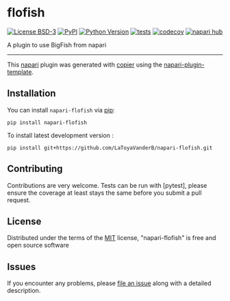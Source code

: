 # flofish

[![License BSD-3](https://img.shields.io/pypi/l/flofish.svg?color=green)](https://github.com/LaToyaVanderB/flofish/raw/main/LICENSE)
[![PyPI](https://img.shields.io/pypi/v/flofish.svg?color=green)](https://pypi.org/project/flofish)
[![Python Version](https://img.shields.io/pypi/pyversions/flofish.svg?color=green)](https://python.org)
[![tests](https://github.com/LaToyaVanderB/flofish/workflows/tests/badge.svg)](https://github.com/LaToyaVanderB/flofish/actions)
[![codecov](https://codecov.io/gh/LaToyaVanderB/flofish/branch/main/graph/badge.svg)](https://codecov.io/gh/LaToyaVanderB/flofish)
[![napari hub](https://img.shields.io/endpoint?url=https://api.napari-hub.org/shields/flofish)](https://napari-hub.org/plugins/flofish)

A plugin to use BigFish from napari

----------------------------------

This [napari] plugin was generated with [copier] using the [napari-plugin-template].

<!--
Don't miss the full getting started guide to set up your new package:
https://github.com/napari/napari-plugin-template#getting-started

and review the napari docs for plugin developers:
https://napari.org/stable/plugins/index.html
-->

## Installation

You can install `napari-flofish` via [pip]:

    pip install napari-flofish



To install latest development version :

    pip install git+https://github.com/LaToyaVanderB/napari-flofish.git


## Contributing

Contributions are very welcome. Tests can be run with [pytest], please ensure
the coverage at least stays the same before you submit a pull request.

## License

Distributed under the terms of the [MIT] license,
"napari-flofish" is free and open source software

## Issues

If you encounter any problems, please [file an issue] along with a detailed description.

[napari]: https://github.com/napari/napari
[copier]: https://copier.readthedocs.io/en/stable/
[@napari]: https://github.com/napari
[MIT]: http://opensource.org/licenses/MIT
[BSD-3]: http://opensource.org/licenses/BSD-3-Clause
[GNU GPL v3.0]: http://www.gnu.org/licenses/gpl-3.0.txt
[GNU LGPL v3.0]: http://www.gnu.org/licenses/lgpl-3.0.txt
[Apache Software License 2.0]: http://www.apache.org/licenses/LICENSE-2.0
[Mozilla Public License 2.0]: https://www.mozilla.org/media/MPL/2.0/index.txt
[napari-plugin-template]: https://github.com/napari/napari-plugin-template

[file an issue]: https://github.com/LaToyaVanderB/napari-flofish/issues

[napari]: https://github.com/napari/napari
[tox]: https://tox.readthedocs.io/en/latest/
[pip]: https://pypi.org/project/pip/
[PyPI]: https://pypi.org/

